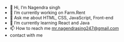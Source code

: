 - 👋 Hi, I’m Nagendra singh
- 🔭 I’m currently working on Farm.Rent
- 💬 Ask me about HTML, CSS, JavaScript, Front-end 
- 🌱 I’m currently learning React and Java
- 📫 How to reach me mr.nagendrasing247@gmail.com 
- contact with me 
<!---
nagendra247/nagendra247 is a ✨ special ✨ repository because its `README.md` (this file) appears on your GitHub profile.
You can click the Preview link to take a look at your changes.
--->

